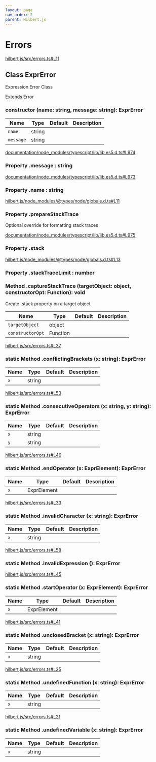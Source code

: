 ```yaml
---
layout: page
nav_order: 2
parent: Hilbert.js
---
```


# Errors

<div class="docs-item" markdown="1">

<div><a class="source" target="_blank" href="https://github.com/mathigon/hilbert.js/tree/master/src/hilbert.js/src/errors.ts#L11">hilbert.js/src/errors.ts#L11</a></div>

## <span class="pill">Class</span> ExprError

Expression Error Class

Extends Error

<div class="docs-item" markdown="1">

### constructor <span class="signature">(name: string, message: string): ExprError</span>

| Name | Type | Default | Description |
| --- | --- | --- | --- |
| `name` | string |  |  |
| `message` | string |  |  |


</div>

<div class="docs-item" markdown="1">

<div><a class="source" target="_blank" href="https://github.com/mathigon/hilbert.js/tree/master/src/documentation/node_modules/typescript/lib/lib.es5.d.ts#L974">documentation/node_modules/typescript/lib/lib.es5.d.ts#L974</a></div>

### <span class="pill">Property</span> .message <span class="signature">: string</span>

</div>

<div class="docs-item" markdown="1">

<div><a class="source" target="_blank" href="https://github.com/mathigon/hilbert.js/tree/master/src/documentation/node_modules/typescript/lib/lib.es5.d.ts#L973">documentation/node_modules/typescript/lib/lib.es5.d.ts#L973</a></div>

### <span class="pill">Property</span> .name <span class="signature">: string</span>

</div>

<div class="docs-item" markdown="1">

<div><a class="source" target="_blank" href="https://github.com/mathigon/hilbert.js/tree/master/src/hilbert.js/node_modules/@types/node/globals.d.ts#L11">hilbert.js/node_modules/@types/node/globals.d.ts#L11</a></div>

### <span class="pill">Property</span> .prepareStackTrace

Optional override for formatting stack traces

</div>

<div class="docs-item" markdown="1">

<div><a class="source" target="_blank" href="https://github.com/mathigon/hilbert.js/tree/master/src/documentation/node_modules/typescript/lib/lib.es5.d.ts#L975">documentation/node_modules/typescript/lib/lib.es5.d.ts#L975</a></div>

### <span class="pill">Property</span> .stack

</div>

<div class="docs-item" markdown="1">

<div><a class="source" target="_blank" href="https://github.com/mathigon/hilbert.js/tree/master/src/hilbert.js/node_modules/@types/node/globals.d.ts#L13">hilbert.js/node_modules/@types/node/globals.d.ts#L13</a></div>

### <span class="pill">Property</span> .stackTraceLimit <span class="signature">: number</span>

</div>

<div class="docs-item" markdown="1">

### <span class="pill">Method</span> .captureStackTrace <span class="signature">(targetObject: object, constructorOpt: Function): void</span>

Create .stack property on a target object

| Name | Type | Default | Description |
| --- | --- | --- | --- |
| `targetObject` | object |  |  |
| `constructorOpt` | Function |  |  |


</div>

<div class="docs-item" markdown="1">

<div><a class="source" target="_blank" href="https://github.com/mathigon/hilbert.js/tree/master/src/hilbert.js/src/errors.ts#L37">hilbert.js/src/errors.ts#L37</a></div>

### <span class="pill">static</span> <span class="pill">Method</span> .conflictingBrackets <span class="signature">(x: string): ExprError</span>

| Name | Type | Default | Description |
| --- | --- | --- | --- |
| `x` | string |  |  |


</div>

<div class="docs-item" markdown="1">

<div><a class="source" target="_blank" href="https://github.com/mathigon/hilbert.js/tree/master/src/hilbert.js/src/errors.ts#L53">hilbert.js/src/errors.ts#L53</a></div>

### <span class="pill">static</span> <span class="pill">Method</span> .consecutiveOperators <span class="signature">(x: string, y: string): ExprError</span>

| Name | Type | Default | Description |
| --- | --- | --- | --- |
| `x` | string |  |  |
| `y` | string |  |  |


</div>

<div class="docs-item" markdown="1">

<div><a class="source" target="_blank" href="https://github.com/mathigon/hilbert.js/tree/master/src/hilbert.js/src/errors.ts#L49">hilbert.js/src/errors.ts#L49</a></div>

### <span class="pill">static</span> <span class="pill">Method</span> .endOperator <span class="signature">(x: ExprElement): ExprError</span>

| Name | Type | Default | Description |
| --- | --- | --- | --- |
| `x` | ExprElement |  |  |


</div>

<div class="docs-item" markdown="1">

<div><a class="source" target="_blank" href="https://github.com/mathigon/hilbert.js/tree/master/src/hilbert.js/src/errors.ts#L33">hilbert.js/src/errors.ts#L33</a></div>

### <span class="pill">static</span> <span class="pill">Method</span> .invalidCharacter <span class="signature">(x: string): ExprError</span>

| Name | Type | Default | Description |
| --- | --- | --- | --- |
| `x` | string |  |  |


</div>

<div class="docs-item" markdown="1">

<div><a class="source" target="_blank" href="https://github.com/mathigon/hilbert.js/tree/master/src/hilbert.js/src/errors.ts#L58">hilbert.js/src/errors.ts#L58</a></div>

### <span class="pill">static</span> <span class="pill">Method</span> .invalidExpression <span class="signature">(): ExprError</span>

</div>

<div class="docs-item" markdown="1">

<div><a class="source" target="_blank" href="https://github.com/mathigon/hilbert.js/tree/master/src/hilbert.js/src/errors.ts#L45">hilbert.js/src/errors.ts#L45</a></div>

### <span class="pill">static</span> <span class="pill">Method</span> .startOperator <span class="signature">(x: ExprElement): ExprError</span>

| Name | Type | Default | Description |
| --- | --- | --- | --- |
| `x` | ExprElement |  |  |


</div>

<div class="docs-item" markdown="1">

<div><a class="source" target="_blank" href="https://github.com/mathigon/hilbert.js/tree/master/src/hilbert.js/src/errors.ts#L41">hilbert.js/src/errors.ts#L41</a></div>

### <span class="pill">static</span> <span class="pill">Method</span> .unclosedBracket <span class="signature">(x: string): ExprError</span>

| Name | Type | Default | Description |
| --- | --- | --- | --- |
| `x` | string |  |  |


</div>

<div class="docs-item" markdown="1">

<div><a class="source" target="_blank" href="https://github.com/mathigon/hilbert.js/tree/master/src/hilbert.js/src/errors.ts#L25">hilbert.js/src/errors.ts#L25</a></div>

### <span class="pill">static</span> <span class="pill">Method</span> .undefinedFunction <span class="signature">(x: string): ExprError</span>

| Name | Type | Default | Description |
| --- | --- | --- | --- |
| `x` | string |  |  |


</div>

<div class="docs-item" markdown="1">

<div><a class="source" target="_blank" href="https://github.com/mathigon/hilbert.js/tree/master/src/hilbert.js/src/errors.ts#L21">hilbert.js/src/errors.ts#L21</a></div>

### <span class="pill">static</span> <span class="pill">Method</span> .undefinedVariable <span class="signature">(x: string): ExprError</span>

| Name | Type | Default | Description |
| --- | --- | --- | --- |
| `x` | string |  |  |


</div>

</div>